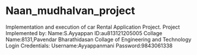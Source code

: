 # Naan_mudhalvan_project
Implementation and execution of car Rental Application Project.
Project Implemented by:
Name:S.Ayyappan
ID:au813121205005
Collage Name:8131,Pavendar Bharathidasan Collage of Engineering and Technology
Login Credentials:
Username:Ayyappanmani
Password:9843061338
